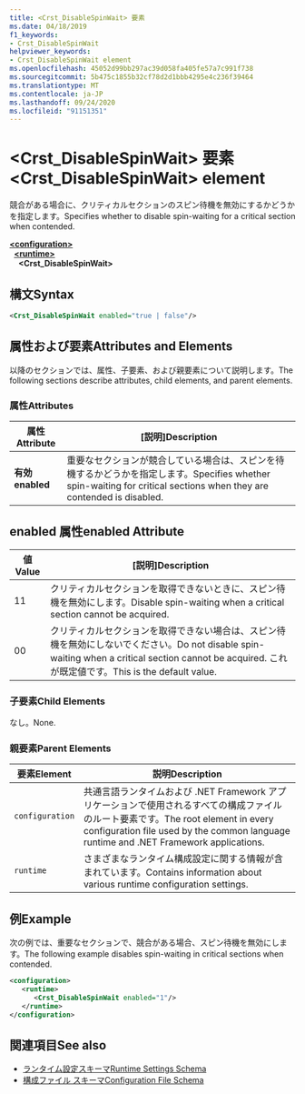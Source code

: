```yaml
---
title: <Crst_DisableSpinWait> 要素
ms.date: 04/18/2019
f1_keywords:
- Crst_DisableSpinWait
helpviewer_keywords:
- Crst_DisableSpinWait element
ms.openlocfilehash: 45052d99bb297ac39d058fa405fe57a7c991f738
ms.sourcegitcommit: 5b475c1855b32cf78d2d1bbb4295e4c236f39464
ms.translationtype: MT
ms.contentlocale: ja-JP
ms.lasthandoff: 09/24/2020
ms.locfileid: "91151351"
---
```

# <a name="crst_disablespinwait-element"></a><span data-ttu-id="85fd1-102">\<Crst_DisableSpinWait> 要素</span><span class="sxs-lookup"><span data-stu-id="85fd1-102">\<Crst_DisableSpinWait> element</span></span>

<span data-ttu-id="85fd1-103">競合がある場合に、クリティカルセクションのスピン待機を無効にするかどうかを指定します。</span><span class="sxs-lookup"><span data-stu-id="85fd1-103">Specifies whether to disable spin-waiting for a critical section when contended.</span></span>  
  
[**\<configuration>**](../configuration-element.md)\
&nbsp;&nbsp;[**\<runtime>**](runtime-element.md)\
&nbsp;&nbsp;&nbsp;&nbsp;**\<Crst_DisableSpinWait>**  
  
## <a name="syntax"></a><span data-ttu-id="85fd1-104">構文</span><span class="sxs-lookup"><span data-stu-id="85fd1-104">Syntax</span></span>  
  
```xml  
<Crst_DisableSpinWait enabled="true | false"/>  
```  
  
## <a name="attributes-and-elements"></a><span data-ttu-id="85fd1-105">属性および要素</span><span class="sxs-lookup"><span data-stu-id="85fd1-105">Attributes and Elements</span></span>

<span data-ttu-id="85fd1-106">以降のセクションでは、属性、子要素、および親要素について説明します。</span><span class="sxs-lookup"><span data-stu-id="85fd1-106">The following sections describe attributes, child elements, and parent elements.</span></span>  
  
### <a name="attributes"></a><span data-ttu-id="85fd1-107">属性</span><span class="sxs-lookup"><span data-stu-id="85fd1-107">Attributes</span></span>  
  
|<span data-ttu-id="85fd1-108">属性</span><span class="sxs-lookup"><span data-stu-id="85fd1-108">Attribute</span></span>|<span data-ttu-id="85fd1-109">[説明]</span><span class="sxs-lookup"><span data-stu-id="85fd1-109">Description</span></span>|  
|---------------|-----------------|  
|<span data-ttu-id="85fd1-110">**有効**</span><span class="sxs-lookup"><span data-stu-id="85fd1-110">**enabled**</span></span>|<span data-ttu-id="85fd1-111">重要なセクションが競合している場合は、スピンを待機するかどうかを指定します。</span><span class="sxs-lookup"><span data-stu-id="85fd1-111">Specifies whether spin-waiting for critical sections when they are contended is disabled.</span></span>|  
  
## <a name="enabled-attribute"></a><span data-ttu-id="85fd1-112">enabled 属性</span><span class="sxs-lookup"><span data-stu-id="85fd1-112">enabled Attribute</span></span>  
  
|<span data-ttu-id="85fd1-113">値</span><span class="sxs-lookup"><span data-stu-id="85fd1-113">Value</span></span>|<span data-ttu-id="85fd1-114">[説明]</span><span class="sxs-lookup"><span data-stu-id="85fd1-114">Description</span></span>|  
|-----------|-----------------|  
|<span data-ttu-id="85fd1-115">1</span><span class="sxs-lookup"><span data-stu-id="85fd1-115">1</span></span>|<span data-ttu-id="85fd1-116">クリティカルセクションを取得できないときに、スピン待機を無効にします。</span><span class="sxs-lookup"><span data-stu-id="85fd1-116">Disable spin-waiting when a critical section cannot be acquired.</span></span>|  
|<span data-ttu-id="85fd1-117">0</span><span class="sxs-lookup"><span data-stu-id="85fd1-117">0</span></span>|<span data-ttu-id="85fd1-118">クリティカルセクションを取得できない場合は、スピン待機を無効にしないでください。</span><span class="sxs-lookup"><span data-stu-id="85fd1-118">Do not disable spin-waiting when a critical section cannot be acquired.</span></span> <span data-ttu-id="85fd1-119">これが既定値です。</span><span class="sxs-lookup"><span data-stu-id="85fd1-119">This is the default value.</span></span>|  
  
### <a name="child-elements"></a><span data-ttu-id="85fd1-120">子要素</span><span class="sxs-lookup"><span data-stu-id="85fd1-120">Child Elements</span></span>  

 <span data-ttu-id="85fd1-121">なし。</span><span class="sxs-lookup"><span data-stu-id="85fd1-121">None.</span></span>  
  
### <a name="parent-elements"></a><span data-ttu-id="85fd1-122">親要素</span><span class="sxs-lookup"><span data-stu-id="85fd1-122">Parent Elements</span></span>  
  
|<span data-ttu-id="85fd1-123">要素</span><span class="sxs-lookup"><span data-stu-id="85fd1-123">Element</span></span>|<span data-ttu-id="85fd1-124">説明</span><span class="sxs-lookup"><span data-stu-id="85fd1-124">Description</span></span>|  
|-------------|-----------------|  
|`configuration`|<span data-ttu-id="85fd1-125">共通言語ランタイムおよび .NET Framework アプリケーションで使用されるすべての構成ファイルのルート要素です。</span><span class="sxs-lookup"><span data-stu-id="85fd1-125">The root element in every configuration file used by the common language runtime and .NET Framework applications.</span></span>|  
|`runtime`|<span data-ttu-id="85fd1-126">さまざまなランタイム構成設定に関する情報が含まれています。</span><span class="sxs-lookup"><span data-stu-id="85fd1-126">Contains information about various runtime configuration settings.</span></span>|  
  
## <a name="example"></a><span data-ttu-id="85fd1-127">例</span><span class="sxs-lookup"><span data-stu-id="85fd1-127">Example</span></span>  

<span data-ttu-id="85fd1-128">次の例では、重要なセクションで、競合がある場合、スピン待機を無効にします。</span><span class="sxs-lookup"><span data-stu-id="85fd1-128">The following example disables spin-waiting in critical sections when contended.</span></span>  
  
```xml  
<configuration>  
   <runtime>  
      <Crst_DisableSpinWait enabled="1"/>  
   </runtime>  
</configuration>  
```  
  
## <a name="see-also"></a><span data-ttu-id="85fd1-129">関連項目</span><span class="sxs-lookup"><span data-stu-id="85fd1-129">See also</span></span>

- [<span data-ttu-id="85fd1-130">ランタイム設定スキーマ</span><span class="sxs-lookup"><span data-stu-id="85fd1-130">Runtime Settings Schema</span></span>](index.md)
- [<span data-ttu-id="85fd1-131">構成ファイル スキーマ</span><span class="sxs-lookup"><span data-stu-id="85fd1-131">Configuration File Schema</span></span>](../index.md)
